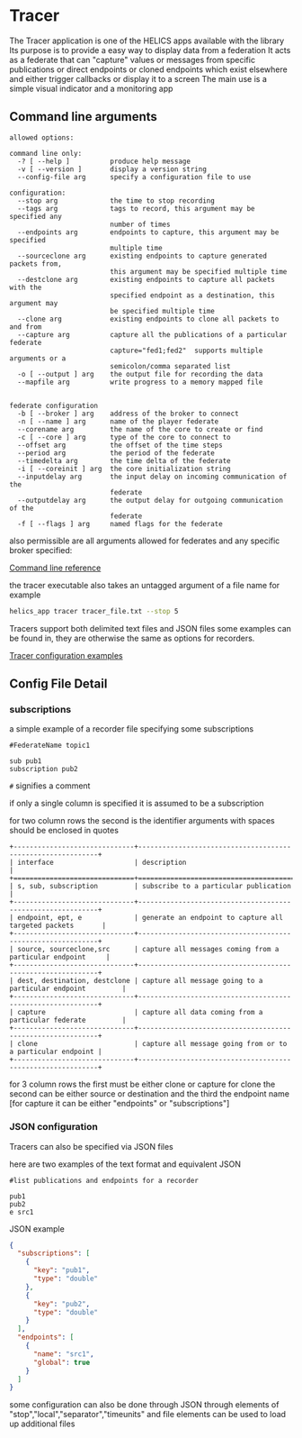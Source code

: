 # Tracer

The Tracer application is one of the HELICS apps available with the library
Its purpose is to provide a easy way to display data from a federation
It acts as a federate that can "capture" values or messages from specific publications
or direct endpoints or cloned endpoints which exist elsewhere and either trigger callbacks or display it to a screen
The main use is a simple visual indicator and a monitoring app

## Command line arguments

```text
allowed options:

command line only:
  -? [ --help ]          produce help message
  -v [ --version ]       display a version string
  --config-file arg      specify a configuration file to use

configuration:
  --stop arg             the time to stop recording
  --tags arg             tags to record, this argument may be specified any
                         number of times
  --endpoints arg        endpoints to capture, this argument may be specified
                         multiple time
  --sourceclone arg      existing endpoints to capture generated packets from,
                         this argument may be specified multiple time
  --destclone arg        existing endpoints to capture all packets with the
                         specified endpoint as a destination, this argument may
                         be specified multiple time
  --clone arg            existing endpoints to clone all packets to and from
  --capture arg          capture all the publications of a particular federate
                         capture="fed1;fed2"  supports multiple arguments or a
                         semicolon/comma separated list
  -o [ --output ] arg    the output file for recording the data
  --mapfile arg          write progress to a memory mapped file


federate configuration
  -b [ --broker ] arg    address of the broker to connect
  -n [ --name ] arg      name of the player federate
  --corename arg         the name of the core to create or find
  -c [ --core ] arg      type of the core to connect to
  --offset arg           the offset of the time steps
  --period arg           the period of the federate
  --timedelta arg        the time delta of the federate
  -i [ --coreinit ] arg  the core initialization string
  --inputdelay arg       the input delay on incoming communication of the
                         federate
  --outputdelay arg      the output delay for outgoing communication of the
                         federate
  -f [ --flags ] arg     named flags for the federate

```

also permissible are all arguments allowed for federates and any specific broker specified:

[Command line reference](cmdArgs.md)

the tracer executable also takes an untagged argument of a file name for example

```bash
helics_app tracer tracer_file.txt --stop 5
```

Tracers support both delimited text files and JSON files some examples can be found in, they are otherwise the same as options for recorders.

[Tracer configuration examples](https://github.com/GMLC-TDC/HELICS/tree/master/tests/helics/apps/test_files)

## Config File Detail

### subscriptions

a simple example of a recorder file specifying some subscriptions

```text
#FederateName topic1

sub pub1
subscription pub2
```

`#` signifies a comment

if only a single column is specified it is assumed to be a subscription

for two column rows the second is the identifier
arguments with spaces should be enclosed in quotes

```{eval-rst}
+------------------------------+------------------------------------------------------------+
| interface                    | description                                                |
+==============================+============================================================+
| s, sub, subscription         | subscribe to a particular publication                      |
+------------------------------+------------------------------------------------------------+
| endpoint, ept, e             | generate an endpoint to capture all targeted packets       |
+------------------------------+------------------------------------------------------------+
| source, sourceclone,src      | capture all messages coming from a particular endpoint     |
+------------------------------+------------------------------------------------------------+
| dest, destination, destclone | capture all message going to a particular endpoint         |
+------------------------------+------------------------------------------------------------+
| capture                      | capture all data coming from a particular federate         |
+------------------------------+------------------------------------------------------------+
| clone                        | capture all message going from or to a particular endpoint |
+------------------------------+------------------------------------------------------------+
```

for 3 column rows the first must be either clone or capture
for clone the second can be either source or destination and the third the endpoint name
\[for capture it can be either "endpoints" or "subscriptions"\]

### JSON configuration

Tracers can also be specified via JSON files

here are two examples of the text format and equivalent JSON

```text
#list publications and endpoints for a recorder

pub1
pub2
e src1
```

JSON example

```json
{
  "subscriptions": [
    {
      "key": "pub1",
      "type": "double"
    },
    {
      "key": "pub2",
      "type": "double"
    }
  ],
  "endpoints": [
    {
      "name": "src1",
      "global": true
    }
  ]
}
```

some configuration can also be done through JSON through elements of "stop","local","separator","timeunits"
and file elements can be used to load up additional files
